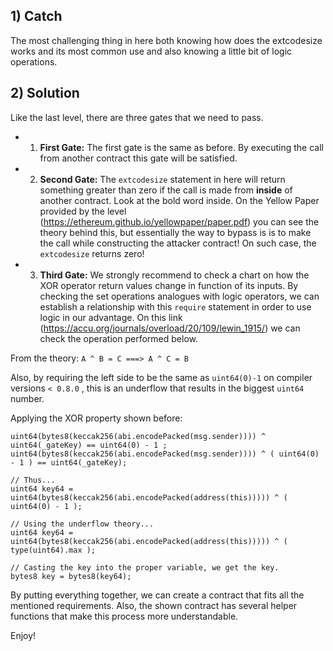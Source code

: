 ## 1) Catch
The most challenging thing in here both knowing how does the extcodesize works and its most common use and also knowing a little bit of logic operations.


## 2) Solution
Like the last level, there are three gates that we need to pass. 

- 1) **First Gate:** 
The first gate is the same as before. By executing the call from another contract this gate will be satisfied.


- 2) **Second Gate:**
The ```extcodesize``` statement in here will return something greater than zero if the call is made from **inside** of another contract. Look at the bold word inside. On the Yellow Paper provided by the level (https://ethereum.github.io/yellowpaper/paper.pdf) you can see the theory behind this, but essentially the way to bypass is is to make the call while constructing the attacker contract! On such case, the ```extcodesize``` returns zero!

- 3) **Third Gate:**
We strongly recommend to check a chart on how the XOR operator return values change in function of its inputs. By checking the set operations analogues with logic operators, we can establish a relationship with this ```require``` statement in order to use logic in our advantage. On this link (https://accu.org/journals/overload/20/109/lewin_1915/) we can check the operation performed below.

From the theory: ```A ^ B = C ===> A ^ C = B ```

Also, by requiring the left side to be the same as ```uint64(0)-1``` on compiler versions ```< 0.8.0``` , this is an underflow that results in the biggest ```uint64``` number. 

Applying the XOR property shown before:

    uint64(bytes8(keccak256(abi.encodePacked(msg.sender)))) ^ uint64(_gateKey) == uint64(0) - 1 ;
    uint64(bytes8(keccak256(abi.encodePacked(msg.sender)))) ^ ( uint64(0) - 1 ) == uint64(_gateKey);
    
    // Thus...
    uint64 key64 = uint64(bytes8(keccak256(abi.encodePacked(address(this))))) ^ ( uint64(0) - 1 );
    
    // Using the underflow theory...
    uint64 key64 = uint64(bytes8(keccak256(abi.encodePacked(address(this))))) ^ ( type(uint64).max );

    // Casting the key into the proper variable, we get the key.
    bytes8 key = bytes8(key64);

By putting everything together, we can create a contract that fits all the mentioned requirements. Also, the shown contract has several helper functions that make this process more understandable.

Enjoy!